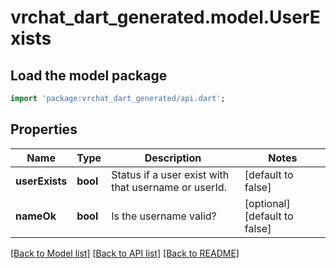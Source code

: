 # vrchat_dart_generated.model.UserExists

## Load the model package
```dart
import 'package:vrchat_dart_generated/api.dart';
```

## Properties
Name | Type | Description | Notes
------------ | ------------- | ------------- | -------------
**userExists** | **bool** | Status if a user exist with that username or userId. | [default to false]
**nameOk** | **bool** | Is the username valid? | [optional] [default to false]

[[Back to Model list]](../README.md#documentation-for-models) [[Back to API list]](../README.md#documentation-for-api-endpoints) [[Back to README]](../README.md)


